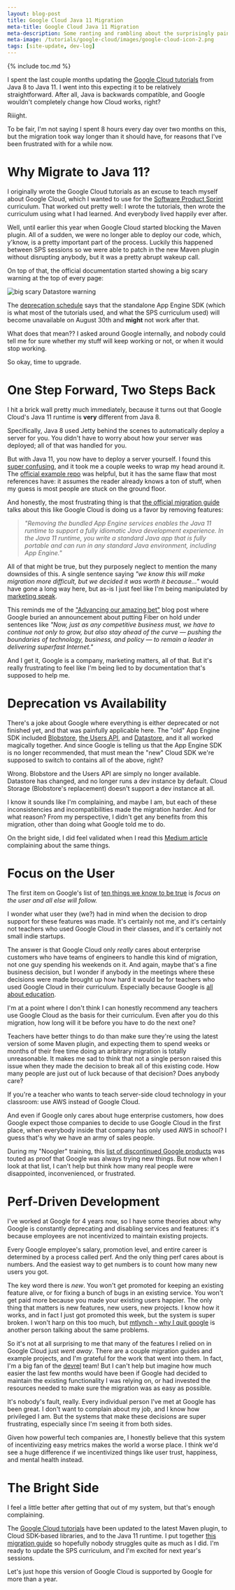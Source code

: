 ```yaml
---
layout: blog-post
title: Google Cloud Java 11 Migration
meta-title: Google Cloud Java 11 Migration
meta-description: Some ranting and rambling about the surprisingly painful Google Cloud Java 11 migration.
meta-image: /tutorials/google-cloud/images/google-cloud-icon-2.png
tags: [site-update, dev-log]
---
```


{% include toc.md %}

I spent the last couple months updating the [Google Cloud tutorials](/tutorials/google-cloud) from Java 8 to Java 11. I went into this expecting it to be relatively straightforward. After all, Java is backwards compatible, and Google wouldn't completely change how Cloud works, right?

Riiight.

To be fair, I'm not saying I spent 8 hours every day over two months on this, but the migration took way longer than it should have, for reasons that I've been frustrated with for a while now.

# Why Migrate to Java 11?

I originally wrote the Google Cloud tutorials as an excuse to teach myself about Google Cloud, which I wanted to use for the [Software Product Sprint](https://buildyourfuture.withgoogle.com/programs/softwareproductsprint/) curriculum. That worked out pretty well: I wrote the tutorials, then wrote the curriculum using what I had learned. And everybody lived happily ever after.

Well, until earlier this year when Google Cloud started blocking the Maven plugin. All of a sudden, we were no longer able to deploy our code, which, y'know, is a pretty important part of the process. Luckily this happened between SPS sessions so we were able to patch in the new Maven plugin without disrupting anybody, but it was a pretty abrupt wakeup call.

On top of that, the official documentation started showing a big scary warning at the top of every page:

![big scary Datastore warning](/blog/images/google-cloud-java-11/datastore-warning.png)

The [deprecation schedule](https://cloud.google.com/appengine/docs/standard/java/sdk-gcloud-migration) says that the standalone App Engine SDK (which is what most of the tutorials used, and what the SPS curriculum used) will become unavailable on August 30th and **might** not work after that.

What does that mean?? I asked around Google internally, and nobody could tell me for sure whether my stuff will keep working or not, or when it would stop working.

So okay, time to upgrade.

# One Step Forward, Two Steps Back

I hit a brick wall pretty much immediately, because it turns out that Google Cloud's Java 11 runtime is **very** different from Java 8.

Specifically, Java 8 used Jetty behind the scenes to automatically deploy a server for you. You didn't have to worry about how your server was deployed; all of that was handled for you.

But with Java 11, you now have to deploy a server yourself. I found this [super confusing](https://stackoverflow.com/questions/63333073/app-engine-java-11-could-not-find-or-load-main-class-on-live-server), and it took me a couple weeks to wrap my head around it. The [official example repo](https://github.com/GoogleCloudPlatform/java-docs-samples/tree/master/appengine-java11/appengine-simple-jetty-main) was helpful, but it has the same flaw that most references have: it assumes the reader already knows a ton of stuff, when my guess is most people are stuck on the ground floor.

And honestly, the most frustrating thing is that [the official migration guide](https://cloud.google.com/appengine/docs/standard/java11/java-differences) talks about this like Google Cloud is doing us a favor by removing features:

> *"Removing the bundled App Engine services enables the Java 11 runtime to support a fully idiomatic Java development experience. In the Java 11 runtime, you write a standard Java app that is fully portable and can run in any standard Java environment, including App Engine."*

All of that might be true, but they purposely neglect to mention the many downsides of this. A single sentence saying *"we know this will make migration more difficult, but we decided it was worth it because..."* would have gone a long way here, but as-is I just feel like I'm being manipulated by [marketing speak](https://en.wikipedia.org/wiki/Corporate_jargon).

This reminds me of the ["Advancing our amazing bet"](https://fiber.google.com/blog/2016/advancing-our-amazing-bet/) blog post where Google buried an announcement about putting Fiber on hold under sentences like *"Now, just as any competitive business must, we have to continue not only to grow, but also stay ahead of the curve — pushing the boundaries of technology, business, and policy — to remain a leader in delivering superfast Internet."*

And I get it, Google is a company, marketing matters, all of that. But it's really frustrating to feel like I'm being lied to by documentation that's supposed to help me.

# Deprecation vs Availability

There's a joke about Google where everything is either deprecated or not finished yet, and that was painfully applicable here. The "old" App Engine SDK included [Blobstore](/tutorials/google-cloud/java-8/blobstore), [the Users API](/tutorials/google-cloud/java-8/authentication), and [Datastore](/tutorials/google-cloud/java-8/datastore), and it all worked magically together. And since Google is telling us that the App Engine SDK is no longer recommended, that must mean the "new" Cloud SDK we're supposed to switch to contains all of the above, right?

Wrong. Blobstore and the Users API are simply no longer available. Datastore has changed, and no longer runs a dev instance by default. Cloud Storage (Blobstore's replacement) doesn't support a dev instance at all.

I know it sounds like I'm complaining, and maybe I am, but each of these inconsistencies and incompatibilities made the migration harder. And for what reason? From my perspective, I didn't get any benefits from this migration, other than doing what Google told me to do.

On the bright side, I did feel validated when I read this [Medium article](https://medium.com/@steve.yegge/dear-google-cloud-your-deprecation-policy-is-killing-you-ee7525dc05dc) complaining about the same things.

# Focus on the User

The first item on Google's list of [ten things we know to be true](https://www.google.com/about/philosophy.html) is *focus on the user and all else will follow.*

I wonder what user they (we?) had in mind when the decision to drop support for these features was made. It's certainly not me, and it's certainly not teachers who used Google Cloud in their classes, and it's certainly not small indie startups.

The answer is that Google Cloud only *really* cares about enterprise customers who have teams of engineers to handle this kind of migration, not one guy spending his weekends on it. And again, maybe that's a fine business decision, but I wonder if anybody in the meetings where these decisions were made brought up how hard it would be for teachers who used Google Cloud in their curriculum. Especially because Google is [all about education](https://edu.google.com).

I'm at a point where I don't think I can honestly recommend any teachers use Google Cloud as the basis for their curriculum. Even after you do this migration, how long will it be before you have to do the next one?

Teachers have better things to do than make sure they're using the latest version of some Maven plugin, and expecting them to spend weeks or months of their free time doing an arbitrary migration is totally unreasonable. It makes me sad to think that not a single person raised this issue when they made the decision to break all of this existing code. How many people are just out of luck because of that decision? Does anybody care?

If you're a teacher who wants to teach server-side cloud technology in your classroom: use AWS instead of Google Cloud.

And even if Google only cares about huge enterprise customers, how does Google expect those companies to decide to use Google Cloud in the first place, when everybody inside that company has only used AWS in school? I guess that's why we have an army of sales people.

During my "Noogler" training, this [list of discontinued Google products](https://en.wikipedia.org/wiki/List_of_Google_products#Discontinued_products_and_services) was touted as proof that Google was always trying new things. But now when I look at that list, I can't help but think how many real people were disappointed, inconvenienced, or frustrated.

# Perf-Driven Development

I've worked at Google for 4 years now, so I have some theories about why Google is constantly deprecating and disabling services and features: it's because employees are not incentivized to maintain existing projects.

Every Google employee's salary, promotion level, and entire career is determined by a process called perf. And the only thing perf cares about is numbers. And the easiest way to get numbers is to count how many new users you got.

The key word there is *new*. You won't get promoted for keeping an existing feature alive, or for fixing a bunch of bugs in an existing service. You won't get paid more because you made your existing users happier. The only thing that matters is new features, new users, new projects. I know how it works, and in fact I just got promoted this week, but the system is super broken. I won't harp on this too much, but [mtlynch - why I quit google](https://mtlynch.io/why-i-quit-google/) is another person talking about the same problems.

So it's not at all surprising to me that many of the features I relied on in Google Cloud just *went away*. There are a couple migration guides and example projects, and I'm grateful for the work that went into them. In fact, I'm a big fan of the [devrel](https://www.google.com/intl/tr/about/careers/teams/client-facing/dev-rel/) team! But I can't help but imagine how much easier the last few months would have been if Google had decided to maintain the existing functionality I was relying on, or had invested the resources needed to make sure the migration was as easy as possible.

It's nobody's fault, really. Every individual person I've met at Google has been great. I don't want to complain about my job, and I know how privileged I am. But the systems that make these decisions are super frustrating, especially since I'm seeing it from both sides.

Given how powerful tech companies are, I honestly believe that this system of incentivizing easy metrics makes the world a worse place. I think we'd see a huge difference if we incentivized things like user trust, happiness, and mental health instead.

# The Bright Side

I feel a little better after getting that out of my system, but that's enough complaining.

The [Google Cloud tutorials](/tutorials/google-cloud) have been updated to the latest Maven plugin, to Cloud SDK-based libraries, and to the Java 11 runtime. I put together [this migration guide](/tutorials/google-cloud/migrating-to-java-11) so hopefully nobody struggles quite as much as I did. I'm ready to update the SPS curriculum, and I'm excited for next year's sessions.

Let's just hope this version of Google Cloud is supported by Google for more than a year.